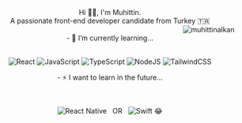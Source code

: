 <div align="center">Hi 👋🏻,  I'm Muhittin.</div>
<div align="center">A passionate front-end developer candidate from Turkey 🇹🇷 </div>
<div align="right"> <img src="https://komarev.com/ghpvc/?username=muhittinalkan&label=Profile%20views&color=0e75b6&style=flat" alt="muhittinalkan" /> </div>

<div align="center">
<div align="center">- 🌱 I’m currently learning...</div> <br />
  
![React](https://img.shields.io/badge/react-%2320232a.svg?style=for-the-badge&logo=react&logoColor=%2361DAFB) ![JavaScript](https://img.shields.io/badge/javascript-%23323330.svg?style=for-the-badge&logo=javascript&logoColor=%23F7DF1E) ![TypeScript](https://img.shields.io/badge/typescript-%23007ACC.svg?style=for-the-badge&logo=typescript&logoColor=white) ![NodeJS](https://img.shields.io/badge/node.js-6DA55F?style=for-the-badge&logo=node.js&logoColor=white) ![TailwindCSS](https://img.shields.io/badge/tailwindcss-%2338B2AC.svg?style=for-the-badge&logo=tailwind-css&logoColor=white)

<p align="center">- ⚡ I want to learn in the future...</p> <br />

![React Native](https://img.shields.io/badge/react_native-%2320232a.svg?style=for-the-badge&logo=react&logoColor=%2361DAFB) &nbsp;&nbsp;OR&nbsp;&nbsp; ![Swift](https://img.shields.io/badge/swift-F54A2A?style=for-the-badge&logo=swift&logoColor=white)
😂 </div>

